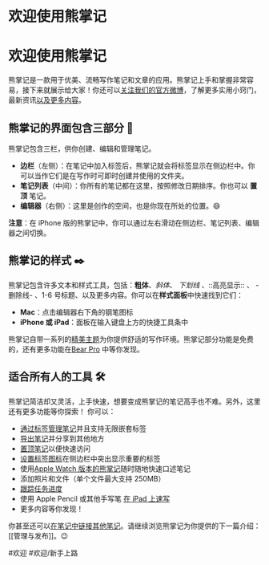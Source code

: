 # 欢迎使用熊掌记
# 欢迎使用熊掌记


熊掌记是一款用于优美、流畅写作笔记和文章的应用。熊掌记上手和掌握非常容易，接下来就展示给大家！你还可以[关注我们的官方微博](www.weibo.com/xiongzhangji)，了解更多实用小窍门，最新资讯[以及更多内容](http://bear.app/cn/faq/)。

## 熊掌记的界面包含三部分 🐻
熊掌记包含三栏，供你创建、编辑和管理笔记。



* **边栏**（左侧）：在笔记中加入标签后，熊掌记就会将标签显示在侧边栏中。你可以当作它们是在写作时可即时创建并使用的文件夹。
* **笔记列表**（中间）：你所有的笔记都在这里，按照修改日期排序。你也可以 **置顶** 笔记。
* **编辑器**（右侧）：这里是创作的空间，也是你现在所处的位置。😄

**注意**：在 iPhone 版的熊掌记中，你可以通过左右滑动在侧边栏、笔记列表、编辑器之间切换。

## 熊掌记的样式 ✒️
熊掌记包含许多文本和样式工具，包括：**粗体**、_斜体_、 _下划线_ 、::高亮显示:: 、 -删除线- 、1-6 号标题、以及更多内容。你可以在**样式面板**中快速找到它们：

* **Mac**：点击编辑器右下角的钢笔图标
* **iPhone 或 iPad**：面板在输入键盘上方的快捷工具条中

熊掌记自带一系列的[精美主题](bear://x-callback-url/open-themes)为你提供舒适的写作环境。熊掌记部分功能是免费的，还有更多功能在[Bear Pro](bear://x-callback-url/open-bear-pro) 中等你发现。

## 适合所有人的工具 🛠
熊掌记简洁却又灵活，上手快速，想要变成熊掌记的笔记高手也不难。另外，这里还有更多功能等你探索！ 你可以：

* [通过标签管理笔记](http://weibo.com/6792528978/HzNfMuaSW)并且支持无限嵌套标签
* [导出笔记](http://weibo.com/6792528978/HhovxdZ9A)并分享到其他地方
* [置顶笔记](https://blog.bear.app/2017/09/bear-tips-pin-notes-to-the-top-to-stay-on-task/)以便快速访问
* [设置标签图标](http://weibo.com/6792528978/Hema9bFrU)在侧边栏中突出显示重要的标签
* 使用[Apple Watch 版本的熊掌记](https://bear.app/cn/faq/Bear%20for%20Apple%20Watch%20overview/)随时随地快速口述笔记
* 添加照片和文件（单个文件最大支持 250MB）
* [跟踪任务进度](https://weibo.com/6792528978/HgismqNuY)
* 使用 Apple Pencil 或其他手写笔 [在 iPad 上速写](https://bear.app/cn/faq/Attachments/Add%20Sketches%20to%20your%20notes/)
* 更多内容等你发现！

你甚至还可以[在笔记中链接其他笔记](https://blog.bear.app/2017/03/bear-tips-link-notes-for-fun-and-profit/)。请继续浏览熊掌记为你提供的下一篇介绍：[[管理与发布]]。😉

#欢迎  #欢迎/新手上路